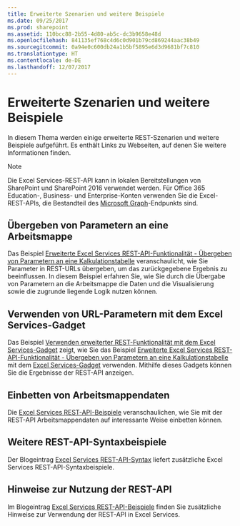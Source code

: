```yaml
---
title: Erweiterte Szenarien und weitere Beispiele
ms.date: 09/25/2017
ms.prod: sharepoint
ms.assetid: 110bcc88-2b55-4d80-ab5c-dc3b9658e48d
ms.openlocfilehash: 841135ef768c4d6c0d901b79cd869244aac38b49
ms.sourcegitcommit: 0a94e0c600db24a1b5bf5895e6d3d9681bf7c810
ms.translationtype: HT
ms.contentlocale: de-DE
ms.lasthandoff: 12/07/2017
---
```

# <a name="advanced-scenarios-and-additional-samples"></a>Erweiterte Szenarien und weitere Beispiele

In diesem Thema werden einige erweiterte REST-Szenarien und weitere Beispiele aufgeführt. Es enthält Links zu Webseiten, auf denen Sie weitere Informationen finden.
  
    
    


> [!NOTE]
> Die Excel Services-REST-API kann in lokalen Bereitstellungen von SharePoint und SharePoint 2016 verwendet werden. Für Office 365 Education-, Business- und Enterprise-Konten verwenden Sie die Excel-REST-APIs, die Bestandteil des [Microsoft Graph](http://graph.microsoft.io/en-us/docs/api-reference/v1.0/resources/excel
)-Endpunkts sind.
  
    
    


## <a name="passing-parameters-to-a-workbook"></a>Übergeben von Parametern an eine Arbeitsmappe

Das Beispiel  [Erweiterte Excel Services REST-API-Funktionalität - Übergeben von Parametern an eine Kalkulationstabelle](http://blogs.msdn.com/cumgranosalis/archive/2009/11/05/advanced-excel-services-rest-api-capabilities-where-things-get-interesting.aspx) veranschaulicht, wie Sie Parameter in REST-URLs übergeben, um das zurückgegebene Ergebnis zu beeinflussen. In diesem Beispiel erfahren Sie, wie Sie durch die Übergabe von Parametern an die Arbeitsmappe die Daten und die Visualisierung sowie die zugrunde liegende Logik nutzen können.
  
    
    

## <a name="using-url-parameters-with-excel-services-gadget"></a>Verwenden von URL-Parametern mit dem Excel Services-Gadget

Das Beispiel  [Verwenden erweiterter REST-Funktionalität mit dem Excel Services-Gadget](http://blogs.msdn.com/cumgranosalis/archive/2009/11/06/bringing-it-all-back-home-using-advanced-rest-functionality-with-the-excel-services-gadget.aspx) zeigt, wie Sie das Beispiel [Erweiterte Excel Services REST-API-Funktionalität - Übergeben von Parametern an eine Kalkulationstabelle](http://blogs.msdn.com/cumgranosalis/archive/2009/11/05/advanced-excel-services-rest-api-capabilities-where-things-get-interesting.aspx) mit dem [Excel Services-Gadget](http://blogs.msdn.com/cumgranosalis/archive/2009/11/03/interoducing-the-excel-services-gadget.aspx) verwenden. Mithilfe dieses Gadgets können Sie die Ergebnisse der REST-API anzeigen.
  
    
    

## <a name="embedding-workbook-data"></a>Einbetten von Arbeitsmappendaten

Die  [Excel Services REST-API-Beispiele](http://blogs.msdn.com/excel/archive/2009/11/09/excel-services-in-sharepoint-2010-rest-api-examples.aspx) veranschaulichen, wie Sie mit der REST-API Arbeitsmappendaten auf interessante Weise einbetten können.
  
    
    

## <a name="more-rest-api-syntax-examples"></a>Weitere REST-API-Syntaxbeispiele

Der Blogeintrag  [Excel Services REST-API-Syntax](http://blogs.msdn.com/excel/archive/2009/11/05/excel-services-in-sharepoint-2010-rest-api-syntax.aspx) liefert zusätzliche Excel Services REST-API-Syntaxbeispiele.
  
    
    

## <a name="ideas-about-how-to-take-advantage-of-the-rest-api"></a>Hinweise zur Nutzung der REST-API

Im Blogeintrag  [Excel Services REST-API-Beispiele](http://blogs.msdn.com/excel/archive/2009/11/04/simple-access-to-spreadsheet-data-using-the-excel-services-2010-rest-api.aspx) finden Sie zusätzliche Hinweise zur Verwendung der REST-API in Excel Services.
  
    
    

